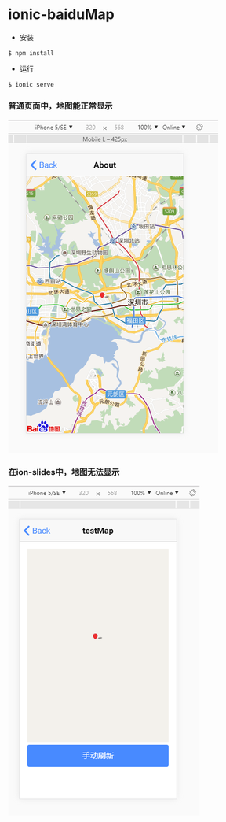 # ionic-baiduMap

* 安装
```
$ npm install 
```
* 运行
```
$ ionic serve
```

### 普通页面中，地图能正常显示
![image](https://raw.githubusercontent.com/cginx/ionic-baiduMap/master/issues/img/normal.png)
### 在ion-slides中，地图无法显示
![image](https://raw.githubusercontent.com/cginx/ionic-baiduMap/master/issues/img/wrong.png)

